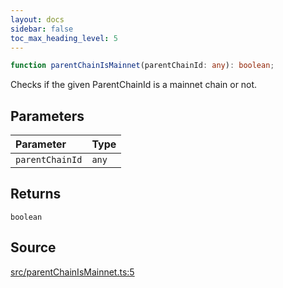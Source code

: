 ```yaml
---
layout: docs
sidebar: false
toc_max_heading_level: 5
---
```


```ts
function parentChainIsMainnet(parentChainId: any): boolean;
```

Checks if the given ParentChainId is a mainnet chain or not.

## Parameters

| Parameter       | Type  |
| :-------------- | :---- |
| `parentChainId` | `any` |

## Returns

`boolean`

## Source

[src/parentChainIsMainnet.ts:5](https://github.com/OffchainLabs/arbitrum-orbit-sdk/blob/9d5595a042e42f7d6b9af10a84816c98ea30f330/src/parentChainIsMainnet.ts#L5)
